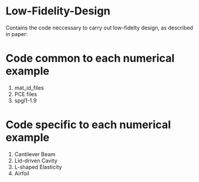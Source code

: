 # Low-Fidelity-Design

Contains the code neccessary to carry out low-fidelty design, as described in paper: 

# Code common to each numerical example
1. mat_id_files
2. PCE files
3. spgl1-1.9 

# Code specific to each numerical example
1. Cantilever Beam
2. Lid-driven Cavity
3. L-shaped Elasticity
4. Airfoil

